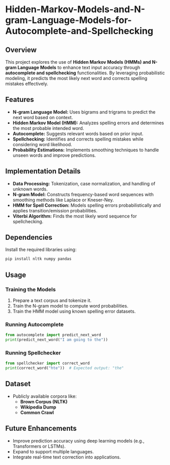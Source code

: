 # Hidden-Markov-Models-and-N-gram-Language-Models-for-Autocomplete-and-Spellchecking

## Overview
This project explores the use of **Hidden Markov Models (HMMs) and N-gram Language Models** to enhance text input accuracy through **autocomplete and spellchecking** functionalities. By leveraging probabilistic modeling, it predicts the most likely next word and corrects spelling mistakes effectively.

## Features
- **N-gram Language Model:** Uses bigrams and trigrams to predict the next word based on context.
- **Hidden Markov Model (HMM):** Analyzes spelling errors and determines the most probable intended word.
- **Autocomplete:** Suggests relevant words based on prior input.
- **Spellchecking:** Identifies and corrects spelling mistakes while considering word likelihood.
- **Probability Estimations:** Implements smoothing techniques to handle unseen words and improve predictions.

## Implementation Details
- **Data Processing:** Tokenization, case normalization, and handling of unknown words.
- **N-gram Model:** Constructs frequency-based word sequences with smoothing methods like Laplace or Kneser-Ney.
- **HMM for Spell Correction:** Models spelling errors probabilistically and applies transition/emission probabilities.
- **Viterbi Algorithm:** Finds the most likely word sequence for spellchecking.

## Dependencies
Install the required libraries using:
```bash
pip install nltk numpy pandas
```

## Usage
### Training the Models
1. Prepare a text corpus and tokenize it.
2. Train the N-gram model to compute word probabilities.
3. Train the HMM model using known spelling error datasets.

### Running Autocomplete
```python
from autocomplete import predict_next_word
print(predict_next_word("I am going to the"))
```

### Running Spellchecker
```python
from spellchecker import correct_word
print(correct_word("hte"))  # Expected output: "the"
```

## Dataset
- Publicly available corpora like:
  - **Brown Corpus (NLTK)**
  - **Wikipedia Dump**
  - **Common Crawl**

## Future Enhancements
- Improve prediction accuracy using deep learning models (e.g., Transformers or LSTMs).
- Expand to support multiple languages.
- Integrate real-time text correction into applications.



